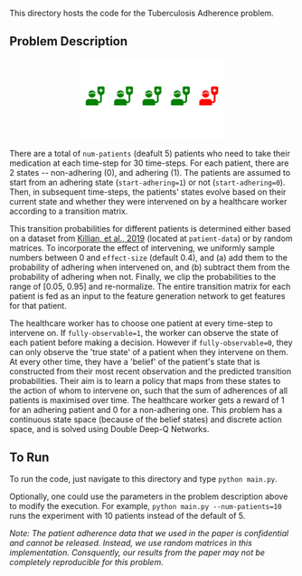 This directory hosts the code for the Tuberculosis Adherence problem.

## Problem Description

<p align="center">
    <img src="https://github.com/guaguakai/decision-focused-RL/blob/main/figures/patient.gif?raw=true" width="50%" height="50%">
</p>

There are a total of `num-patients` (deafult 5) patients who need to take their medication at each time-step for 30 time-steps. For each patient, there are 2 states -- non-adhering (0), and adhering (1). The patients are assumed to start from an adhering state (`start-adhering=1`) or not (`start-adhering=0`). Then, in subsequent time-steps, the patients' states evolve based on their current state and whether they were intervened on by a healthcare worker according to a transition matrix.

This transition probabilities for different patients is determined either based on a dataset from [Killian, et al., 2019](https://arxiv.org/abs/1902.01506) (located at `patient-data`) or by random matrices. To incorporate the effect of intervening, we uniformly sample numbers between 0 and `effect-size` (default 0.4), and (a) add them to the probability of adhering when intervened on, and (b) subtract them from the probability of adhering when not. Finally, we clip the probabilities to the range of \[0.05, 0.95\] and re-normalize. The entire transition matrix for each patient is fed as an input to the feature generation network to get features for that patient.

The healthcare worker has to choose one patient at every time-step to intervene on. If `fully-observable=1`, the worker can observe the state of each patient before making a decision. However if `fully-observable=0`, they can only observe the 'true state' of a patient when they intervene on them. At every other time, they have a 'belief' of the patient's state that is constructed from their most recent observation and the predicted transition probabilities. Their aim is to learn a policy that maps from these states to the action of whom to intervene on, such that the sum of adherences of all patients is maximised over time. The healthcare worker gets a reward of 1 for an adhering patient and 0 for a non-adhering one. This problem has a continuous state space (because of the belief states) and discrete action space, and is solved using Double Deep-Q Networks.

## To Run

To run the code, just navigate to this directory and type `python main.py`.

Optionally, one could use the parameters in the problem description above to modify the execution. For example, `python main.py --num-patients=10` runs the experiment with 10 patients instead of the default of 5.

*Note: The patient adherence data that we used in the paper is confidential and cannot be released. Instead, we use random matrices in this implementation. Consquently, our results from the paper may not be completely reproducible for this problem.*
